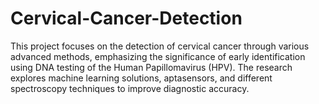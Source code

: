 # Cervical-Cancer-Detection
This project focuses on the detection of cervical cancer through various advanced methods, emphasizing the significance of early identification using DNA testing of the Human Papillomavirus (HPV). The research explores machine learning solutions, aptasensors, and different spectroscopy techniques to improve diagnostic accuracy.
